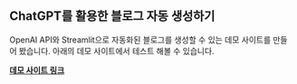 ## ChatGPT를 활용한 블로그 자동 생성하기

OpenAI API와 Streamlit으로 자동화된 블로그를 생성할 수 있는 데모 사이트를 만들어 봤습니다.
아래의 데모 사이트에서 테스트 해볼 수 있습니다.

**[데모 사이트 링크](https://bluestarever5-blog-automation-chatgpt-ux52rg.streamlit.app/)**
